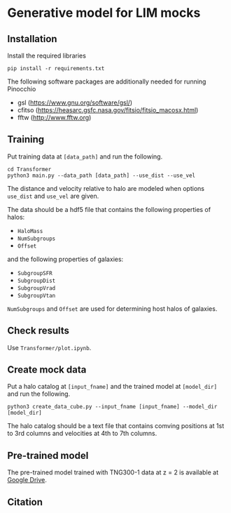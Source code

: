 # Generative model for LIM mocks

## Installation

Install the required libraries
```
pip install -r requirements.txt
```

The following software packages are additionally needed for running Pinocchio 
- gsl (https://www.gnu.org/software/gsl/)
- cfitso (https://heasarc.gsfc.nasa.gov/fitsio/fitsio_macosx.html)
- fftw (http://www.fftw.org)


## Training 

Put training data at `[data_path]` and run the following.
```
cd Transformer
python3 main.py --data_path [data_path] --use_dist --use_vel
```
The distance and velocity relative to halo are modeled when options `use_dist` and `use_vel` are given.

The data should be a hdf5 file that contains the following properties of halos:
- `HaloMass` 
- `NumSubgroups` 
- `Offset` 

and the following properties of galaxies:
- `SubgroupSFR` 
- `SubgroupDist` 
- `SubgroupVrad` 
- `SubgroupVtan` 

`NumSubgroups` and `Offset` are used for determining host halos of galaxies.

## Check results 

Use `Transformer/plot.ipynb`.

## Create mock data

Put a halo catalog at `[input_fname]` and the trained model at `[model_dir]` and run the following.
```
python3 create_data_cube.py --input_fname [input_fname] --model_dir [model_dir]
```

The halo catalog should be a text file that contains comving positions at 1st to 3rd columns and velocities at 4th to 7th columns.

## Pre-trained model

The pre-trained model trained with TNG300-1 data at z = 2 is available at [Google Drive](https://drive.google.com/drive/folders/1HRkRdfti8XaIPyF3er5QJmFX3WXCmAQI?usp=sharing).

## Citation

